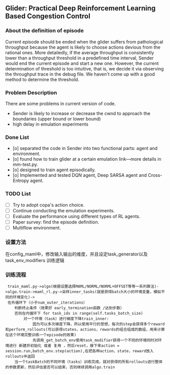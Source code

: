 ## Glider: Practical Deep Reinforcement Learning Based Congestion Control

### About the definition of episode

Current episode should be ended when the glider suffers from pathological throughput because the agent is likely to choose actions devious from the rational ones. More detailedly, if the average throughput is consistently lower than a throughput threshold in a predefined time interval, Sender would end the current episode and start a new one. However, the current determination of threshold is too intuitive, that is, we decide it via observing the throughput trace in the debug file. We haven't come up with a good method to determine the threshold.



### Problem Description

There are some problems in current version of code.

* Sender is likely to increase or decrease the cwnd to approach the boundaries (upper bound or lower bound) 
* high delay in emulation experiments



### Done List

* [o] separated the code in Sender into two functional parts: agent and environment.
* [o] found how to train glider at a certain emulation link—more details in mm-test.py.
* [o] designed to train agent episodically.
* [o] Implemented and tested DQN agent, Deep SARSA agent and Cross-Entropy agent.



### TODO List

* [ ] Try to adopt copa's action choice.
* [ ] Continue conducting the emulation experiments.
* [ ] Evaluate the performance using different types of RL agents.
* [ ] Paper survey: find the episode definition.
* [ ] Multiflow environment.

### 设置方法  
在config_maml中，修改输入输出的维度，并且设定task_generator以及task_env_modifiers 训练逻辑

### 训练流程
```
 train_maml.py->algo(根据设置选择MAML/NORML/NORML+OFFSET等等一系列算法)->algo.train->maml_rl.py->采样inner_tasks(就是获得batch大小的环境变量，模拟不同的环境变化)-> 
 在外循环下（小于num_outer_iterations）         
    判断终止条件（效果好 early_termination函数 /达到步数）         
    否则在内循环下 for task_idx in range(self.tasks_batch_size)
        对一个环境（task）进行梯度下降train_inner:
            因为可以多次梯度下降，所以使用平行的思想，每次的step会获得多个reward和perform_rollouts(可以获得states，actions，rewards的组合组成的数组，用来计算在这个环境完整训练一个episode的效果)
            先调用_get_batch_env使用task_modifier获得一个不同的环境同时对环境进行 新建并初始化 或者 复用 ，然后reset，接下来action = session.run,batch_env.step(action),在把各种action，state，reward放入rollouts中返回
    当一个taskBatch的不同环境（tasks）训练完成，就对获得的所有rollouts进行整体的参数更新，然后评估是否可以结束，否则继续调用algo.train
```
